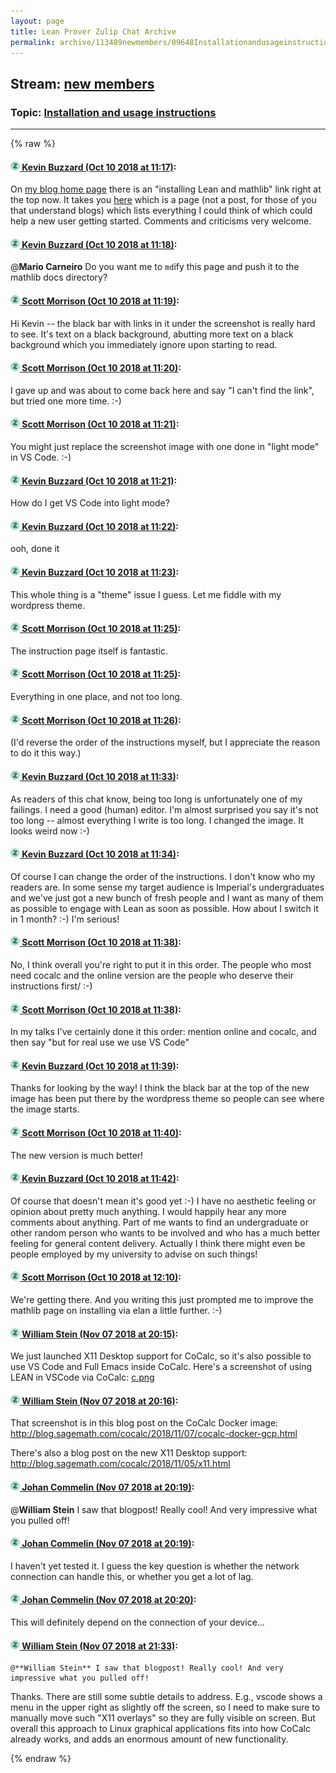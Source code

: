 ```yaml
---
layout: page
title: Lean Prover Zulip Chat Archive 
permalink: archive/113489newmembers/09648Installationandusageinstructions.html
---
```


## Stream: [new members](index.html)
### Topic: [Installation and usage instructions](09648Installationandusageinstructions.html)

---


{% raw %}
#### [![Click to go to Zulip](../../assets/img/zulip2.png) Kevin Buzzard (Oct 10 2018 at 11:17)](https://leanprover.zulipchat.com/#narrow/stream/113489-new%20members/topic/Installation%20and%20usage%20instructions/near/135528888):
On [my blog home page](https://xenaproject.wordpress.com) there is an "installing Lean and mathlib" link right at the top now. It takes you [here](https://xenaproject.wordpress.com/installing-lean-and-mathlib/) which is a page (not a post, for those of you that understand blogs) which lists everything I could think of which could help a new user getting started. Comments and criticisms very welcome.

#### [![Click to go to Zulip](../../assets/img/zulip2.png) Kevin Buzzard (Oct 10 2018 at 11:18)](https://leanprover.zulipchat.com/#narrow/stream/113489-new%20members/topic/Installation%20and%20usage%20instructions/near/135528946):
@**Mario Carneiro** Do you want me to `md`ify this page and push it to the mathlib docs directory?

#### [![Click to go to Zulip](../../assets/img/zulip2.png) Scott Morrison (Oct 10 2018 at 11:19)](https://leanprover.zulipchat.com/#narrow/stream/113489-new%20members/topic/Installation%20and%20usage%20instructions/near/135528969):
Hi Kevin -- the black bar with links in it under the screenshot is really hard to see. It's text on a black background, abutting more text on a black background which you immediately ignore upon starting to read.

#### [![Click to go to Zulip](../../assets/img/zulip2.png) Scott Morrison (Oct 10 2018 at 11:20)](https://leanprover.zulipchat.com/#narrow/stream/113489-new%20members/topic/Installation%20and%20usage%20instructions/near/135529037):
I gave up and was about to come back here and say "I can't find the link", but tried one more time. :-)

#### [![Click to go to Zulip](../../assets/img/zulip2.png) Scott Morrison (Oct 10 2018 at 11:21)](https://leanprover.zulipchat.com/#narrow/stream/113489-new%20members/topic/Installation%20and%20usage%20instructions/near/135529061):
You might just replace the screenshot image with one done in "light mode" in VS Code. :-)

#### [![Click to go to Zulip](../../assets/img/zulip2.png) Kevin Buzzard (Oct 10 2018 at 11:21)](https://leanprover.zulipchat.com/#narrow/stream/113489-new%20members/topic/Installation%20and%20usage%20instructions/near/135529068):
How do I get VS Code into light mode?

#### [![Click to go to Zulip](../../assets/img/zulip2.png) Kevin Buzzard (Oct 10 2018 at 11:22)](https://leanprover.zulipchat.com/#narrow/stream/113489-new%20members/topic/Installation%20and%20usage%20instructions/near/135529127):
ooh, done it

#### [![Click to go to Zulip](../../assets/img/zulip2.png) Kevin Buzzard (Oct 10 2018 at 11:23)](https://leanprover.zulipchat.com/#narrow/stream/113489-new%20members/topic/Installation%20and%20usage%20instructions/near/135529147):
This whole thing is a "theme" issue I guess. Let me fiddle with my wordpress theme.

#### [![Click to go to Zulip](../../assets/img/zulip2.png) Scott Morrison (Oct 10 2018 at 11:25)](https://leanprover.zulipchat.com/#narrow/stream/113489-new%20members/topic/Installation%20and%20usage%20instructions/near/135529253):
The instruction page itself is fantastic.

#### [![Click to go to Zulip](../../assets/img/zulip2.png) Scott Morrison (Oct 10 2018 at 11:25)](https://leanprover.zulipchat.com/#narrow/stream/113489-new%20members/topic/Installation%20and%20usage%20instructions/near/135529254):
Everything in one place, and not too long.

#### [![Click to go to Zulip](../../assets/img/zulip2.png) Scott Morrison (Oct 10 2018 at 11:26)](https://leanprover.zulipchat.com/#narrow/stream/113489-new%20members/topic/Installation%20and%20usage%20instructions/near/135529295):
(I'd reverse the order of the instructions myself, but I appreciate the reason to do it this way.)

#### [![Click to go to Zulip](../../assets/img/zulip2.png) Kevin Buzzard (Oct 10 2018 at 11:33)](https://leanprover.zulipchat.com/#narrow/stream/113489-new%20members/topic/Installation%20and%20usage%20instructions/near/135529634):
As readers of this chat know, being too long is unfortunately one of my failings. I need a good (human) editor. I'm almost surprised you say it's not too long -- almost everything I write is too long. I changed the image. It looks weird now :-)

#### [![Click to go to Zulip](../../assets/img/zulip2.png) Kevin Buzzard (Oct 10 2018 at 11:34)](https://leanprover.zulipchat.com/#narrow/stream/113489-new%20members/topic/Installation%20and%20usage%20instructions/near/135529717):
Of course I can change the order of the instructions. I don't know who my readers are. In some sense my target audience is Imperial's undergraduates and we've just got a new bunch of fresh people and I want as many of them as possible to engage with Lean as soon as possible. How about I switch it in 1 month? :-) I'm serious!

#### [![Click to go to Zulip](../../assets/img/zulip2.png) Scott Morrison (Oct 10 2018 at 11:38)](https://leanprover.zulipchat.com/#narrow/stream/113489-new%20members/topic/Installation%20and%20usage%20instructions/near/135529901):
No, I think overall you're right to put it in this order. The people who most need cocalc and the online version are the people who deserve their instructions first/ :-)

#### [![Click to go to Zulip](../../assets/img/zulip2.png) Scott Morrison (Oct 10 2018 at 11:38)](https://leanprover.zulipchat.com/#narrow/stream/113489-new%20members/topic/Installation%20and%20usage%20instructions/near/135529917):
In my talks I've certainly done it this order: mention online and cocalc, and then say "but for real use we use VS Code"

#### [![Click to go to Zulip](../../assets/img/zulip2.png) Kevin Buzzard (Oct 10 2018 at 11:39)](https://leanprover.zulipchat.com/#narrow/stream/113489-new%20members/topic/Installation%20and%20usage%20instructions/near/135529941):
Thanks for looking by the way! I think the black bar at the top of the new image has been put there by the wordpress theme so people can see where the image starts.

#### [![Click to go to Zulip](../../assets/img/zulip2.png) Scott Morrison (Oct 10 2018 at 11:40)](https://leanprover.zulipchat.com/#narrow/stream/113489-new%20members/topic/Installation%20and%20usage%20instructions/near/135530004):
The new version is much better!

#### [![Click to go to Zulip](../../assets/img/zulip2.png) Kevin Buzzard (Oct 10 2018 at 11:42)](https://leanprover.zulipchat.com/#narrow/stream/113489-new%20members/topic/Installation%20and%20usage%20instructions/near/135530118):
Of course that doesn't mean it's good yet :-) I have no aesthetic feeling or opinion about pretty much anything. I would happily hear any more comments about anything. Part of me wants to find an undergraduate or other random person who wants to be involved and who has a much better feeling for general content delivery. Actually I think there might even be people employed by my university to advise on such things!

#### [![Click to go to Zulip](../../assets/img/zulip2.png) Scott Morrison (Oct 10 2018 at 12:10)](https://leanprover.zulipchat.com/#narrow/stream/113489-new%20members/topic/Installation%20and%20usage%20instructions/near/135531428):
We're getting there. And you writing this just prompted me to improve the mathlib page on installing via elan a little further. :-)

#### [![Click to go to Zulip](../../assets/img/zulip2.png) William Stein (Nov 07 2018 at 20:15)](https://leanprover.zulipchat.com/#narrow/stream/113489-new%20members/topic/Installation%20and%20usage%20instructions/near/147247975):
We just launched X11 Desktop support for CoCalc, so it's also possible to use VS Code and Full Emacs inside CoCalc.   Here's a screenshot of using LEAN in VSCode via CoCalc:  [c.png](/user_uploads/3121/Zjr7CbnrheVV-uMWu52IId-_/c.png)

#### [![Click to go to Zulip](../../assets/img/zulip2.png) William Stein (Nov 07 2018 at 20:16)](https://leanprover.zulipchat.com/#narrow/stream/113489-new%20members/topic/Installation%20and%20usage%20instructions/near/147248055):
That screenshot is in this blog post on the CoCalc Docker image: http://blog.sagemath.com/cocalc/2018/11/07/cocalc-docker-gcp.html

There's also a blog post on the new X11 Desktop support: http://blog.sagemath.com/cocalc/2018/11/05/x11.html

#### [![Click to go to Zulip](../../assets/img/zulip2.png) Johan Commelin (Nov 07 2018 at 20:19)](https://leanprover.zulipchat.com/#narrow/stream/113489-new%20members/topic/Installation%20and%20usage%20instructions/near/147248218):
@**William Stein** I saw that blogpost! Really cool! And very impressive what you pulled off!

#### [![Click to go to Zulip](../../assets/img/zulip2.png) Johan Commelin (Nov 07 2018 at 20:19)](https://leanprover.zulipchat.com/#narrow/stream/113489-new%20members/topic/Installation%20and%20usage%20instructions/near/147248255):
I haven't yet tested it. I guess the key question is whether the network connection can handle this, or whether you get a lot of lag.

#### [![Click to go to Zulip](../../assets/img/zulip2.png) Johan Commelin (Nov 07 2018 at 20:20)](https://leanprover.zulipchat.com/#narrow/stream/113489-new%20members/topic/Installation%20and%20usage%20instructions/near/147248309):
This will definitely depend on the connection of your device...

#### [![Click to go to Zulip](../../assets/img/zulip2.png) William Stein (Nov 07 2018 at 21:33)](https://leanprover.zulipchat.com/#narrow/stream/113489-new%20members/topic/Installation%20and%20usage%20instructions/near/147253455):
```quote
@**William Stein** I saw that blogpost! Really cool! And very impressive what you pulled off!
```
Thanks.  There are still some subtle details to address.  E.g., vscode shows a menu in the upper right as slightly off the screen, so I need to make sure to manually move such "X11 overlays" so they are fully visible on screen.  But overall this approach to Linux graphical applications fits into how CoCalc already works, and adds an enormous amount of new functionality.


{% endraw %}
